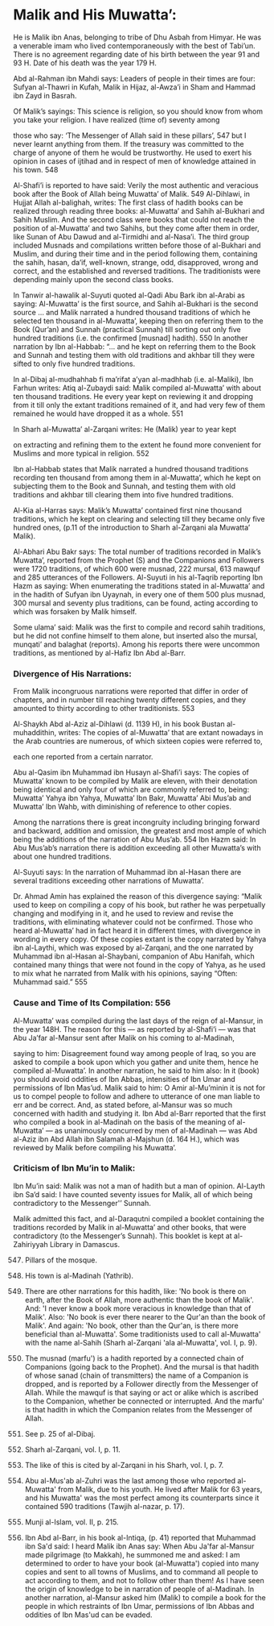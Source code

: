 Malik and His Muwatta’:
=======================

He is Malik ibn Anas, belonging to tribe of Dhu Asbah from Himyar. He
was a venerable imam who lived contemporaneously with the best of
Tabi’un. There is no agreement regarding date of his birth between the
year 91 and 93 H. Date of his death was the year 179 H.

Abd al-Rahman ibn Mahdi says: Leaders of people in their times are four:
Sufyan al-Thawri in Kufah, Malik in Hijaz, al-Awza’i in Sham and Hammad
ibn Zayd in Basrah.

Of Malik’s sayings: This science is religion, so you should know from
whom you take your religion. I have realized (time of) seventy among

those who say: ‘The Messenger of Allah said in these pillars’, <span
id="_anchor_547"></span>547 but I never learnt anything from them. If
the treasury was committed to the charge of anyone of them he would be
trustworthy. He used to exert his opinion in cases of ijtihad and in
respect of men of knowledge attained in his town. <span
id="_anchor_548"></span>548

Al-Shafi’i is reported to have said: Verily the most authentic and
veracious book after the Book of Allah being Muwatta’ of Malik. <span
id="_anchor_549"></span>549 Al-Dihlawi, in Hujjat Allah al-balighah,
writes: The first class of hadith books can be realized through reading
three books: al-Muwatta’ and Sahih al-Bukhari and Sahih Muslim. And the
second class were books that could not reach the position of al-Muwatta’
and two Sahihs, but they come after them in order, like Sunan of Abu
Dawud and al-Tirmidhi and al-Nasa’i. The third group included Musnads
and compilations written before those of al-Bukhari and Muslim, and
during their time and in the period following them, containing the
sahih, hasan, da’if, well-known, strange, odd, disapproved, wrong and
correct, and the established and reversed traditions. The traditionists
were depending mainly upon the second class books.

In Tanwir al-hawalik al-Suyuti quoted al-Qadi Abu Bark ibn al-Arabi as
saying: Al-Muwatta’ is the first source, and Sahih al-Bukhari is the
second source … and Malik narrated a hundred thousand traditions of
which he selected ten thousand in al-Muwatta’, keeping then on referring
them to the Book (Qur’an) and Sunnah (practical Sunnah) till sorting out
only five hundred traditions (i.e. the confirmed [musnad] hadith). <span
id="_anchor_550"></span>550 In another narration by Ibn al-Habbab: “…
and he kept on referring them to the Book and Sunnah and testing them
with old traditions and akhbar till they were sifted to only five
hundred traditions.

In al-Dibaj al-mudhahhab fi ma’rifat a’yan al-madhhab (i.e. al-Maliki),
Ibn Farhun writes: Atiq al-Zubaydi said: Malik compiled al-Muwatta’ with
about ten thousand traditions. He every year kept on reviewing it and
dropping from it till only the extant traditions remained of it, and had
very few of them remained he would have dropped it as a whole. <span
id="_anchor_551"></span>551

In Sharh al-Muwatta’ al-Zarqani writes: He (Malik) year to year kept

on extracting and refining them to the extent he found more convenient
for Muslims and more typical in religion. <span
id="_anchor_552"></span>552

Ibn al-Habbab states that Malik narrated a hundred thousand traditions
recording ten thousand from among them in al-Muwatta’, which he kept on
subjecting them to the Book and Sunnah, and testing them with old
traditions and akhbar till clearing them into five hundred traditions.

Al-Kia al-Harras says: Malik’s Muwatta’ contained first nine thousand
traditions, which he kept on clearing and selecting till they became
only five hundred ones, (p.11 of the introduction to Sharh al-Zarqani
ala Muwatta’ Malik).

Al-Abhari Abu Bakr says: The total number of traditions recorded in
Malik’s Muwatta’, reported from the Prophet (S) and the Companions and
Followers were 1720 traditions, of which 600 were musnad, 222 mursal,
613 mawquf and 285 utterances of the Followers. Al-Suyuti in his
al-Taqrib reporting Ibn Hazm as saying: When enumerating the traditions
stated in al-Muwatta’ and in the hadith of Sufyan ibn Uyaynah, in every
one of them 500 plus musnad, 300 mursal and seventy plus traditions, can
be found, acting according to which was forsaken by Malik himself.

Some ulama’ said: Malik was the first to compile and record sahih
traditions, but he did not confine himself to them alone, but inserted
also the mursal, munqati’ and balaghat (reports). Among his reports
there were uncommon traditions, as mentioned by al-Hafiz Ibn Abd
al-Barr.

### Divergence of His Narrations:

From Malik incongruous narrations were reported that differ in order of
chapters, and in number till reaching twenty different copies, and they
amounted to thirty according to other traditionists. <span
id="_anchor_553"></span>553

Al-Shaykh Abd al-Aziz al-Dihlawi (d. 1139 H), in his book Bustan
al-muhaddithin, writes: The copies of al-Muwatta’ that are extant
nowadays in the Arab countries are numerous, of which sixteen copies
were referred to,

each one reported from a certain narrator.

Abu al-Qasim ibn Muhammad ibn Husayn al-Shafi’i says: The copies of
Muwatta’ known to be compiled by Malik are eleven, with their denotation
being identical and only four of which are commonly referred to, being:
Muwatta’ Yahya ibn Yahya, Muwatta’ Ibn Bakr, Muwatta’ Abi Mus’ab and
Muwatta’ Ibn Wahb, with diminishing of reference to other copies.

Among the narrations there is great incongruity including bringing
forward and backward, addition and omission, the greatest and most ample
of which being the additions of the narration of Abu Mus’ab. <span
id="_anchor_554"></span>554 Ibn Hazm said: In Abu Mus’ab’s narration
there is addition exceeding all other Muwatta’s with about one hundred
traditions.

Al-Suyuti says: In the narration of Muhammad ibn al-Hasan there are
several traditions exceeding other narrations of Muwatta’.

Dr. Ahmad Amin has explained the reason of this divergence saying:
“Malik used to keep on compiling a copy of his book, but rather he was
perpetually changing and modifying in it, and he used to review and
revise the traditions, with eliminating whatever could not be confirmed.
Those who heard al-Muwatta’ had in fact heard it in different times,
with divergence in wording in every copy. Of these copies extant is the
copy narrated by Yahya ibn al-Laythi, which was exposed by al-Zarqani,
and the one narrated by Muhammad ibn al-Hasan al-Shaybani, companion of
Abu Hanifah, which contained many things that were not found in the copy
of Yahya, as he used to mix what he narrated from Malik with his
opinions, saying “Often: Muhammad said.” <span
id="_anchor_555"></span>555

### Cause and Time of Its Compilation: <span id="_anchor_556"></span>556

Al-Muwatta’ was compiled during the last days of the reign of al-Mansur,
in the year 148H. The reason for this — as reported by al-Shafi’i — was
that Abu Ja’far al-Mansur sent after Malik on his coming to al-Madinah,

saying to him: Disagreement found way among people of Iraq, so you are
asked to compile a book upon which you gather and unite them, hence he
compiled al-Muwatta’. In another narration, he said to him also: In it
(book) you should avoid oddities of Ibn Abbas, intensities of Ibn Umar
and permissions of Ibn Mas’ud. Malik said to him: O Amir al-Mu’minin it
is not for us to compel people to follow and adhere to utterance of one
man liable to err and be correct. And, as stated before, al-Mansur was
so much concerned with hadith and studying it. Ibn Abd al-Barr reported
that the first who compiled a book in al-Madinah on the basis of the
meaning of al-Muwatta’ — as unanimously concurred by men of al-Madinah —
was Abd al-Aziz ibn Abd Allah ibn Salamah al-Majshun (d. 164 H.), which
was reviewed by Malik before compiling his Muwatta’.

### Criticism of Ibn Mu’in to Malik:

Ibn Mu’in said: Malik was not a man of hadith but a man of opinion.
Al-Layth ibn Sa’d said: I have counted seventy issues for Malik, all of
which being contradictory to the Messenger'’ Sunnah.

Malik admitted this fact, and al-Daraqutni compiled a booklet containing
the traditions recorded by Malik in al-Muwatta’ and other books, that
were contradictory (to the Messenger’s Sunnah). This booklet is kept at
al-Zahiriyyah Library in Damascus.

  
  
  

547. Pillars of the mosque.

548. His town is al-Madinah (Yathrib).

549. There are other narrations for this hadith, like: 'No book is there
on earth, after the Book of Allah, more authentic than the book of
Malik'. And: 'I never know a book more veracious in knowledge than that
of Malik'. Also: 'No book is ever there nearer to the Qur'an than the
book of Malik'. And again: 'No book, other than the Qur'an, is there
more beneficial than al-Muwatta'. Some traditionists used to call
al-Muwatta' with the name al-Sahih (Sharh al-Zarqani 'ala al-Muwatta',
vol. I, p. 9).

550. The musnad (marfu') is a hadith reported by a connected chain of
Companions (going back to the Prophet). And the mursal is that hadith of
whose sanad (chain of transmitters) the name of a Companion is dropped,
and is reported by a Follower directly from the Messenger of Allah.
While the mawquf is that saying or act or alike which is ascribed to the
Companion, whether be connected or interrupted. And the marfu' is that
hadith in which the Companion relates from the Messenger of Allah.

551. See p. 25 of al-Dibaj.

552. Sharh al-Zarqani, vol. I, p. 11.

553. The like of this is cited by al-Zarqani in his Sharh, vol. I, p. 7.

554. Abu al-Mus'ab al-Zuhri was the last among those who reported
al-Muwatta' from Malik, due to his youth. He lived after Malik for 63
years, and his Muwatta' was the most perfect among its counterparts
since it contained 590 traditions (Tawjih al-nazar, p. 17).

555. Munji al-Islam, vol. II, p. 215.

556. Ibn Abd al-Barr, in his book al-Intiqa, (p. 41) reported that
Muhammad ibn Sa'd said: I heard Malik ibn Anas say: When Abu Ja'far
al-Mansur made pilgrimage (to Makkah), he summoned me and asked: I am
determined to order to have your book (al-Muwatta') copied into many
copies and sent to all towns of Muslims, and to command all people to
act according to them, and not to follow other than them! As I have seen
the origin of knowledge to be in narration of people of al-Madinah. In
another narration, al-Mansur asked him (Malik) to compile a book for the
people in which restraints of Ibn Umar, permissions of Ibn Abbas and
oddities of Ibn Mas'ud can be evaded.
